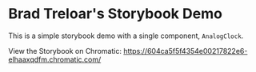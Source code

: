 # Brad Treloar's Storybook Demo

This is a simple storybook demo with a single component, `AnalogClock`.

View the Storybook on Chromatic: https://604ca5f5f4354e00217822e6-elhaaxqdfm.chromatic.com/
